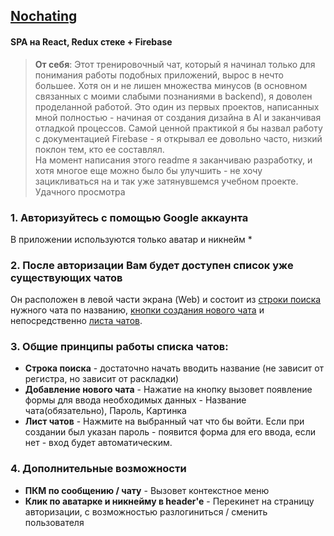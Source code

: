 ## [Nochating](https://nochating.vercel.app/)
   ####  SPA на React, Redux стеке + Firebase <br>
   ><b>От себя</b>: Этот тренировочный чат, который я начинал только для понимания
   работы подобных приложений, вырос в нечто большее. Хотя он и не лишен множества
   минусов (в основном связанных с моими слабыми познаниями в backend), я доволен
   проделанной работой. Это один из первых проектов, написанных мной полностью - 
   начиная от создания дизайна в AI и заканчивая отладкой процессов. 
   Самой ценной практикой я бы назвал работу с документацией Firebase - я открывал
   ее довольно часто, низкий поклон тем, кто ее составлял. <br>
   На момент написания этого readme я заканчиваю разработку, и хотя многое еще
   можно было бы улучшить - не хочу зацикливаться на и так уже затянувшемся учебном
   проекте. Удачного просмотра <br>


### 1. Авторизуйтесь с помощью Google аккаунта 
В приложении используются только аватар и никнейм *

### 2. После авторизации Вам будет доступен список уже существующих чатов
Он расположен в левой части экрана (Web) и состоит из <u>строки поиска</u> нужного чата
по названию, <u>кнопки создания нового чата</u> и непосредственно <u>листа чатов</u>.

### 3. Общие принципы работы списка чатов:
* <b>Строка поиска</b> - достаточно начать вводить название (не зависит от
регистра, но зависит от раскладки)
* <b>Добавление нового чата</b> - Нажатие на кнопку вызовет появление формы
для ввода необходимых данных - Название чата(обязательно), Пароль,
Картинка
* <b>Лист чатов</b> - Нажмите на выбранный чат что бы войти. Если при создании
был указан пароль - появится форма для его ввода, если нет - вход будет
автоматическим.

### 4. Дополнительные возможности 
* <b>ПКМ по сообщению / чату</b> - Вызовет контекстное меню
* <b>Клик по аватарке и никнейму в header'e</b> - Перекинет на страницу
авторизации, с возможностью разлогиниться / сменить пользователя
